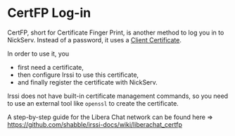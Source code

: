 # CertFP Log-in

CertFP, short for Certificate Finger Print, is another method to log you in to NickServ. Instead of a password, it uses a [Client Certificate](https://en.wikipedia.org/wiki/Client_certificate).

In order to use it, you

* first need a certificate,
* then configure Irssi to use this certificate,
* and finally register the certificate with NickServ.

Irssi does not have built-in certificate management commands, so you need to use an external tool like `openssl` to create the certificate.

A step-by-step guide for the Libera Chat network can be found here => https://github.com/shabble/irssi-docs/wiki/liberachat_certfp
